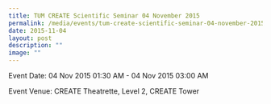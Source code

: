 ```yaml
---
title: TUM CREATE Scientific Seminar 04 November 2015
permalink: /media/events/tum-create-scientific-seminar-04-november-2015/
date: 2015-11-04
layout: post
description: ""
image: ""
---
```


Event Date: 04 Nov 2015 01:30 AM - 04 Nov 2015 03:00 AM

Event Venue: CREATE Theatrette, Level 2, CREATE Tower